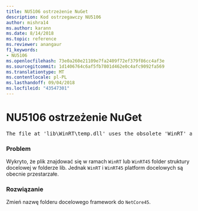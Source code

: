 ```yaml
---
title: NU5106 ostrzeżenie NuGet
description: Kod ostrzegawczy NU5106
author: mishra14
ms.author: karann
ms.date: 8/14/2018
ms.topic: reference
ms.reviewer: anangaur
f1_keywords:
- NU5106
ms.openlocfilehash: 73e0a260e21109e7fa2409f72ef379f86cc4af3e
ms.sourcegitcommit: 1d1406764c6af5fb7801d462e0c4afc9092fa569
ms.translationtype: MT
ms.contentlocale: pl-PL
ms.lasthandoff: 09/04/2018
ms.locfileid: "43547301"
---
```

# <a name="nuget-warning-nu5106"></a>NU5106 ostrzeżenie NuGet
<pre>The file at 'lib\WinRT\temp.dll' uses the obsolete 'WinRT' as the framework folder. Replace 'WinRT' or 'WinRT45' with 'NetCore45'.</pre>

### <a name="issue"></a>Problem

Wykryto, że plik znajdować się w ramach `WinRT` lub `WinRT45` folder struktury docelowej w folderze lib. Jednak `WinRT` i `WinRT45` platform docelowych są obecnie przestarzałe.


### <a name="solution"></a>Rozwiązanie

Zmień nazwę folderu docelowego framework do `NetCore45`.

